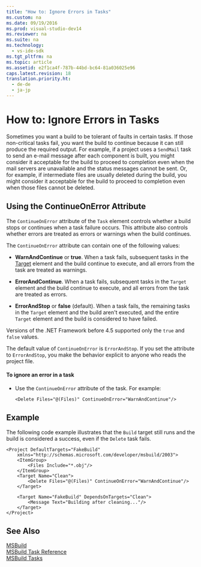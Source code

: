 ```yaml
---
title: "How to: Ignore Errors in Tasks"
ms.custom: na
ms.date: 09/19/2016
ms.prod: visual-studio-dev14
ms.reviewer: na
ms.suite: na
ms.technology: 
  - vs-ide-sdk
ms.tgt_pltfrm: na
ms.topic: article
ms.assetid: e2f1ca4f-787b-44bd-bc64-81a036025e96
caps.latest.revision: 18
translation.priority.ht: 
  - de-de
  - ja-jp
---
```

# How to: Ignore Errors in Tasks
Sometimes you want a build to be tolerant of faults in certain tasks. If those non-critical tasks fail, you want the build to continue because it can still produce the required output. For example, if a project uses a `SendMail` task to send an e-mail message after each component is built, you might consider it acceptable for the build to proceed to completion even when the mail servers are unavailable and the status messages cannot be sent. Or, for example, if intermediate files are usually deleted during the build, you might consider it acceptable for the build to proceed to completion even when those files cannot be deleted.  
  
## Using the ContinueOnError Attribute  
 The `ContinueOnError` attribute of the `Task` element controls whether a build stops or continues when a task failure occurs. This attribute also controls whether errors are treated as errors or warnings when the build continues.  
  
 The `ContinueOnError` attribute can contain one of the following values:  
  
-   **WarnAndContinue** or **true**. When a task fails, subsequent tasks in the [Target](../vs140/Target-Element--MSBuild-.md) element and the build continue to execute, and all errors from the task are treated as warnings.  
  
-   **ErrorAndContinue**. When a task fails, subsequent tasks in the `Target` element and the build continue to execute, and all errors from the task are treated as errors.  
  
-   **ErrorAndStop** or **false** (default). When a task fails, the remaining tasks in the `Target` element and the build aren't executed, and the entire `Target` element and the build is considered to have failed.  
  
 Versions of the .NET Framework before 4.5 supported only the `true` and `false` values.  
  
 The default value of `ContinueOnError` is `ErrorAndStop`. If you set the attribute to `ErrorAndStop`, you make the behavior explicit to anyone who reads the project file.  
  
#### To ignore an error in a task  
  
-   Use the `ContinueOnError` attribute of the task. For example:  
  
     `<Delete Files="@(Files)" ContinueOnError="WarnAndContinue"/>`  
  
## Example  
 The following code example illustrates that the `Build` target still runs and the build is considered a success, even if the `Delete` task fails.  
  
```  
<Project DefaultTargets="FakeBuild"  
    xmlns="http://schemas.microsoft.com/developer/msbuild/2003">  
    <ItemGroup>  
        <Files Include="*.obj"/>  
    </ItemGroup>  
    <Target Name="Clean">  
        <Delete Files="@(Files)" ContinueOnError="WarnAndContinue"/>  
    </Target>  
  
    <Target Name="FakeBuild" DependsOnTargets="Clean">  
        <Message Text="Building after cleaning..."/>  
    </Target>  
</Project>  
```  
  
## See Also  
 [MSBuild](../Topic/MSBuild.md)   
 [MSBuild Task Reference](../Topic/MSBuild%20Task%20Reference.md)   
 [MSBuild Tasks](../Topic/MSBuild%20Tasks.md)
